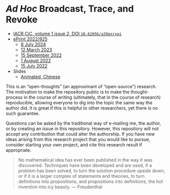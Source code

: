# *Ad Hoc* Broadcast, Trace, and Revoke

- [IACR CiC, volume 1 issue 2, DOI `10.62056/a39qxrxqi`](https://doi.org/10.62056/a39qxrxqi)
- [ePrint 2022/925](https://eprint.iacr.org/2022/925)
  - [8 July 2024](https://eprint.iacr.org/archive/2022/925/20240708:192119)
  - [12 March 2023](https://eprint.iacr.org/archive/2022/925/20230312:134230)
  - [15 September 2022](https://eprint.iacr.org/archive/2022/925/20220915:224904)
  - [1 August 2022](https://eprint.iacr.org/archive/2022/925/20220801:093441)
  - [15 July 2022](https://eprint.iacr.org/archive/2022/925/20220715:163054)
- Slides
  - [Animated, Chinese](https://luoji.bio/assets/slides/Luo22zh-animated.pdf)

This is an “open-thoughts” (an approximant of “open-source”) research. The motivation to make the repository public is to make the thought-process in the course of writing (ultimately, that in the course of research) reproducible, allowing everyone to dig into the topic the same way the author did. It is great if this is helpful to other researchers, yet there is no such guarantee.

Questions can be asked by the traditional way of e-mailing me, the author, or by creating an issue in this repository. However, this repository will not accept any contribution that could alter the authorship. If you have new ideas arising from this research project that you would like to pursue, consider starting your own project, and cite this research result if appropriate.

> No mathematical idea has ever been published in the way it was discovered. Techniques have been developed and are used, if a problem has been solved, to turn the solution procedure upside down, or if it is a larger complex of statements and theories, to turn definitions into propositions, and propositions into definitions, the hot invention into icy beauty. — Freudenthal
